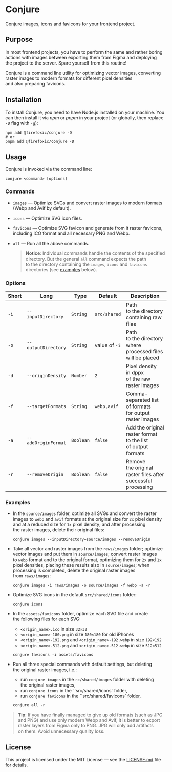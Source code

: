 # Conjure

Conjure images, icons and favicons for your frontend project.

## Purpose

In most frontend projects, you have to perform the same and rather boring actions with images between exporting them from Figma and deploying the project to the server. Spare yourself from this routine!

Conjure is a command line utility for optimizing vector images, converting raster images to modern formats for different pixel densities and also preparing favicons.

## Installation

To install Conjure, you need to have Node.js installed on your machine. You can then install it via _npm_ or _pnpm_ in your project (or globally, then replace `-D` flag with `-g`):

```shell
npm add @firefoxic/conjure -D
# or
pnpm add @firefoxic/conjure -D
```

## Usage

Conjure is invoked via the command line:

```shell
conjure <command> [options]
```

### Commands

- `images` — Optimize SVGs and convert raster images to modern formats (Webp and Avif by default).
- `icons` — Optimize SVG icon files.
- `favicons` — Optimize SVG favicon and generate from it raster favicons, including ICO format and all necessary PNG and Webp.
- `all` — Run all the above commands.

	> **Notice**: Individual commands handle the contents of the specified directory. But the general `all` command expects the path to the directory containing the `images`, `icons` and `favicons` directories (see [examples](#examples) below).

### Options

| Short | Long                | Type      | Default       | Description                                                  |
|-------|---------------------|-----------|---------------|--------------------------------------------------------------|
| `-i`  | `--inputDirectory`  | `String`  | `src/shared`  | Path to the directory containing raw files                   |
| `-o`  | `--outputDirectory` | `String`  | value of `-i` | Path to the directory where processed files will be placed   |
| `-d`  | `--originDensity`   | `Number`  | `2`           | Pixel density in dppx of the raw raster images               |
| `-f`  | `--targetFormats`   | `String`  | `webp,avif`   | Comma-separated list of formats for output raster images     |
| `-a`  | `--addOriginFormat` | `Boolean` | `false`       | Add the original raster format to the list of output formats |
| `-r`  | `--removeOrigin`    | `Boolean` | `false`       | Remove the original raster files after successful processing |

### Examples

- In the `source/images` folder, optimize all SVGs and convert the raster images to `webp` and `avif` formats at the original size for `2x` pixel density and at a reduced size for `1x` pixel density; and after processing the raster images, delete their original files:

	```shell
	conjure images --inputDirectory=source/images --removeOrigin
	```

- Take all vector and raster images from the `raws/images` folder; optimize vector images and put them in `source/images`; convert raster images to `webp` format and to the original format, optimizing them for `2x` and `1x` pixel densities, placing these results also in `source/images`; when processing is completed, delete the original raster images from `raws/images`:

	```shell
	conjure images -i raws/images -o source/images -f webp -a -r
	```

- Optimize SVG icons in the default `src/shared/icons` folder:

	```shell
	conjure icons
	```

- In the `assets/favicons` folder, optimize each SVG file and create the following files for each SVG:
	- `<origin_name>.ico` in size `32×32`
	- `<origin_name>-180.png` in size `180×180` for old iPhones
	- `<origin_name>-192.png` and `<origin_name>-192.webp` in size `192×192`
	- `<origin_name>-512.png` and `<origin_name>-512.webp` in size `512×512`

	```shell
	conjure favicons -i assets/favicons
	```

- Run all three special commands with default settings, but deleting the original raster images, i.e.:
	- run `conjure images` in the `rc/shared/images` folder with deleting the original raster images,
	- run `conjure icons` in the ``src/shared/icons` folder,
	- run `conjure favicons` in the ``src/shared/favicons` folder,

	```shell
	conjure all -r
	```

> **Tip**: If you have finally managed to give up old formats (such as JPG and PNG) and use only modern Webp and Avif, it is better to export raster layers from Figma only to PNG. JPG will only add artifacts on them. Avoid unnecessary quality loss.

## License

This project is licensed under the MIT License — see the [LICENSE.md](./LICENSE.md) file for details.
